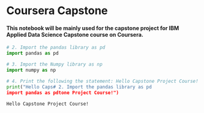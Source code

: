 # Coursera Capstone

#### This notebook will be mainly used for the capstone project for IBM Applied Data Science Capstone course on Coursera.


```python
# 2. Import the pandas library as pd
import pandas as pd
```


```python
# 3. Import the Numpy library as np
import numpy as np
```


```python
# 4. Print the following the statement: Hello Capstone Project Course!
print("Hello Caps# 2. Import the pandas library as pd
import pandas as pdtone Project Course!")
```

    Hello Capstone Project Course!



```python

```
